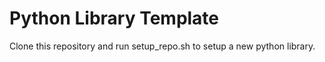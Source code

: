 # Python Library Template

Clone this repository and run setup_repo.sh to setup a new python library.
